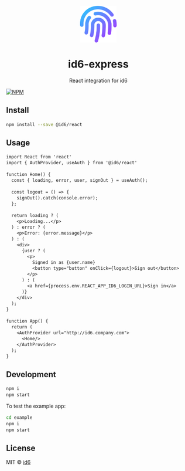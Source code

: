 <p align="center">
  <a href="https://id6.io">
    <img alt="id6-logo" src="https://raw.githubusercontent.com/id6/id6-brand/latest/logo/id6-logo-purple.svg" width="100"/>
  </a>
</p>
<h1 align="center">id6-express</h1>
<p align="center">React integration for id6</p>

[![NPM](https://img.shields.io/npm/v/id6/react.svg)](https://www.npmjs.com/package/@id6/react)

## Install

```bash
npm install --save @id6/react
```

## Usage

```tsx
import React from 'react'
import { AuthProvider, useAuth } from '@id6/react'

function Home() {
  const { loading, error, user, signOut } = useAuth();

  const logout = () => {
    signOut().catch(console.error);
  };

  return loading ? (
    <p>Loading...</p>
  ) : error ? (
    <p>Error: {error.message}</p>
  ) : (
    <div>
      {user ? (
        <p>
          Signed in as {user.name}
          <button type="button" onClick={logout}>Sign out</button>
        </p>
      ) : (
        <a href={process.env.REACT_APP_ID6_LOGIN_URL}>Sign in</a>
      )}
    </div>
  );
}

function App() {
  return (
    <AuthProvider url="http://id6.company.com">
      <Home/>
    </AuthProvider>
  );
}
```

## Development

```bash
npm i
npm start
```

To test the example app:

``` bash
cd example
npm i
npm start
```

## License

MIT © [id6](https://github.com/id6)
